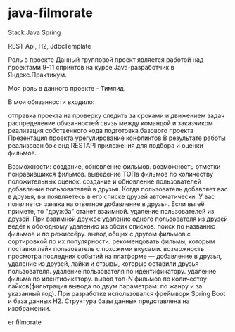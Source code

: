 # java-filmorate

Stack
Java Spring

REST Api, H2, JdbcTemplate

Роль в проекте
Данный групповой проект является работой над проектами 9-11 спринтов на курсе Java-разработчик в Яндекс.Практикум.

Моя роль в данного проекте - Тимлид.

В мои обязанности входило:

отправка проекта на проверку
следить за сроками и движением задач
распределение обязанностей
связь между командой и заказчиком
реализация собственного кода
подготовка базового проекта
Презентация проекта
урегулирование конфликтов
В результате работы реализован бэк-энд RESTAPI приложения для подбора и оценки фильмов.

Возможности:
создание, обновление фильмов.
возможность отметки понравившихся фильмов.
выведение ТОПа фильмов по количеству положительных оценок.
создание и обновление пользователей
добавление пользователей в друзья. Когда пользователь добавляет вас в друзья, вы появляетесь в его списке друзей автоматически. У вас появляется заявка на ответное добавление в друзья. Если вы её примете, то "дружба" станет взаимной.
удаление пользователей из друзей. При взаимной дружбе удаление одного пользователя из друзей ведёт к обоюдному удалению из обоих списков.
поиск по названию фильмов и по режиссёру.
вывод общих с другом фильмов с сортировкой по их популярности.
рекомендовать фильмы, которым поставил лайк пользователь с похожими вкусами.
возможность просмотра последних событий на платформе — добавление в друзья, удаление из друзей, лайки и отзывы, которые оставили друзья пользователя.
удаление пользователя по идентификатору.
удаление фильма по идентификатору.
вывод топ-N фильмов по количеству лайков(фильтрация вывода по двум параметрам: по жанру и за указанный год).
При разработке использовался фреймворк Spring Boot и база данных H2. Структура базы данных представлена на изображении.

er filmorate

[//]: # (## БД Структура:)

[//]: # (![Image])

